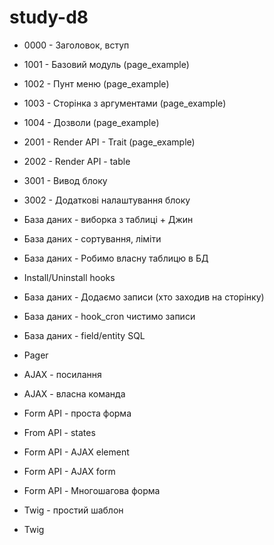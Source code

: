 # study-d8

 - 0000 - Заголовок, вступ

 - 1001 - Базовий модуль (page_example)
 - 1002 - Пунт меню (page_example)
 - 1003 - Сторінка з аргументами (page_example)
 - 1004 - Дозволи (page_example)

 - 2001 - Render API - Trait (page_example)
 - 2002 - Render API - table

 - 3001 - Вивод блоку
 - 3002 - Додаткові налаштування блоку

 - База даних - виборка з таблиці + Джин
 - База даних - сортування, ліміти
 - База даних - Робимо власну таблицю в БД
 - Install/Uninstall hooks
 - База даних - Додаємо записи (хто заходив на сторінку)
 - База даних - hook_cron чистимо записи
 - База даних - field/entity SQL
 - Pager

 - AJAX - посилання
 - AJAX - власна команда

 - Form API - проста форма
 - From API - states
 - Form API - AJAX element
 - Form API - AJAX form
 - Form API - Многошагова форма

 - Twig - простий шаблон
 - Twig
